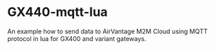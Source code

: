 # GX440-mqtt-lua
An example how to send data to AirVantage M2M Cloud using MQTT protocol in lua for GX400 and variant gateways.
